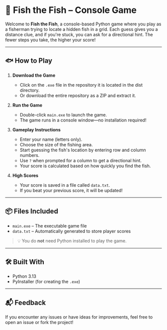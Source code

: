 # 🎣 Fish the Fish – Console Game

Welcome to **Fish the Fish**, a console-based Python game where you play as a fisherman trying to locate a hidden fish in a grid. Each guess gives you a distance clue, and if you're stuck, you can ask for a directional hint. The fewer steps you take, the higher your score!

---

## 🐟 How to Play

1. **Download the Game**
   - Click on the `.exe` file in the repository it is located in the dist directory.
   - Or download the entire repository as a ZIP and extract it.

2. **Run the Game**
   - Double-click `main.exe` to launch the game.
   - The game runs in a console window—no installation required!

3. **Gameplay Instructions**
   - Enter your name (letters only).
   - Choose the size of the fishing area.
   - Start guessing the fish's location by entering row and column numbers.
   - Use `?` when prompted for a column to get a directional hint.
   - Your score is calculated based on how quickly you find the fish.

4. **High Scores**
   - Your score is saved in a file called `data.txt`.
   - If you beat your previous score, it will be updated!

---

## 📦 Files Included

- `main.exe` – The executable game file
- `data.txt` – Automatically generated to store player scores

> 💡 You do **not** need Python installed to play the game.

---

## 🛠️ Built With

- Python 3.13
- PyInstaller (for creating the `.exe`)

---

## 📬 Feedback

If you encounter any issues or have ideas for improvements, feel free to open an issue or fork the project!
